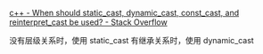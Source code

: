 [c++ - When should static_cast, dynamic_cast, const_cast, and reinterpret_cast be used? - Stack Overflow](https://stackoverflow.com/questions/332030/when-should-static-cast-dynamic-cast-const-cast-and-reinterpret-cast-be-used)

没有层级关系时，使用 static_cast
有继承关系时，使用 dynamic_cast